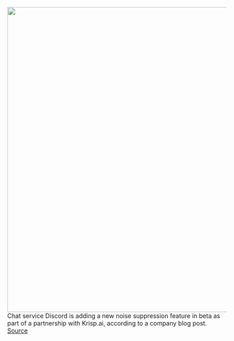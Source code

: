 <img src='https://cdn.vox-cdn.com/thumbor/G4dIZOk-vrZPSwCSB0uhtmZLx4k=/0x0:2040x1360/1200x800/filters:focal(857x517:1183x843)/cdn.vox-cdn.com/uploads/chorus_image/image/66636105/acastro_200318_1777_discord_0001.0.0.jpg' width='700px' /><br/>
Chat service Discord is adding a new noise suppression feature in beta as part of a partnership with Krisp.ai, according to a company blog post.
<a href='https://www.theverge.com/2020/4/10/21216534/discord-background-noise-suppression-krisp-beta-feature'> Source <a/>